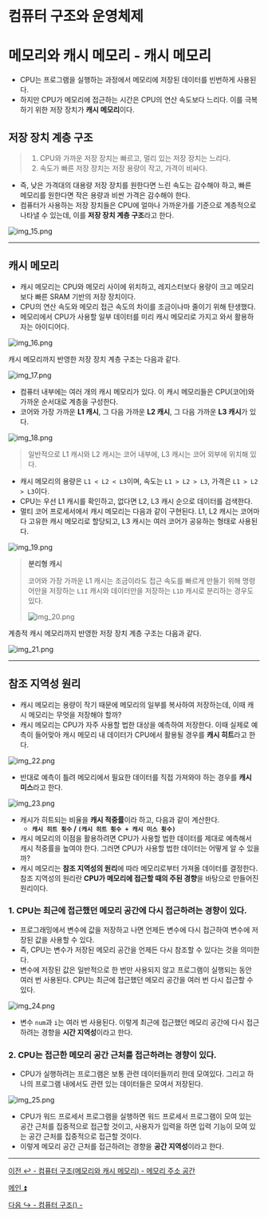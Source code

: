 # 컴퓨터 구조와 운영체제

# 메모리와 캐시 메모리 - 캐시 메모리

- CPU는 프로그램을 실행하는 과정에서 메모리에 저장된 데이터를 빈번하게 사용된다.
- 하지만 CPU가 메모리에 접근하는 시간은 CPU의 연산 속도보다 느리다. 이를 극복하기 위한 저장 장치가 **캐시 메모리**이다.

## 저장 장치 계층 구조

> 1. CPU와 가까운 저장 장치는 빠르고, 멀리 있는 저장 장치는 느리다.
> 2. 속도가 빠른 저장 장치는 저장 용량이 작고, 가격이 비싸다.

- 즉, 낮은 가격대의 대용량 저장 장치를 원한다면 느린 속도는 감수해야 하고, 빠른 메모리를 원한다면 작은 용량과 비싼 가격은 감수해야 한다.
- 컴퓨터가 사용하는 저장 장치들은 CPU에 얼마나 가까운가를 기준으로 계층적으로 나타낼 수 있는데, 이를 **저장 장치 계층 구조**라고 한다.

![img_15.png](image/img_15.png)

---

## 캐시 메모리

- 캐시 메모리는 CPU와 메모리 사이에 위치하고, 레지스터보다 용량이 크고 메모리보다 빠른 SRAM 기반의 저장 장치이다.
- CPU의 연산 속도와 메모리 접근 속도의 차이를 조금이나마 줄이기 위해 탄생했다. 
- 메모리에서 CPU가 사용할 일부 데이터를 미리 캐시 메모리로 가지고 와서 활용하자는 아이디어다.

![img_16.png](image/img_16.png)

캐시 메모리까지 반영한 저장 장치 계층 구조는 다음과 같다.

![img_17.png](image/img_17.png)

- 컴퓨터 내부에는 여러 개의 캐시 메모리가 있다. 이 캐시 메모리들은 CPU(코어)와 가까운 순서대로 계층을 구성한다.
- 코어와 가장 가까운 **L1 캐시**, 그 다음 가까운 **L2 캐시**, 그 다음 가까운 **L3 캐시**가 있다.

![img_18.png](image/img_18.png)

> 일반적으로 L1 캐시와 L2 캐시는 코어 내부에, L3 캐시는 코어 외부에 위치해 있다.

- 캐시 메모리의 용량은 `L1 < L2 < L3`이며, 속도는 `L1 > L2 > L3`, 가격은 `L1 > L2 > L3`이다.
- CPU는 우선 L1 캐시를 확인하고, 없다면 L2, L3 캐시 순으로 데이터를 검색한다.
- 멀티 코어 프로세서에서 캐시 메모리는 다음과 같이 구현된다. L1, L2 캐시는 코어마다 고유한 캐시 메모리로 할당되고, L3 캐시는 여러 코어가 공유하는 형태로 사용된다.

![img_19.png](image/img_19.png)

> **분리형 캐시**
> 
> 코어와 가장 가까운 L1 캐시는 조금이라도 접근 속도를 빠르게 만들기 위해 명령어만을 저장하는 `L1I` 캐시와 데이터만을 저장하는 `L1D` 캐시로 분리하는 경우도 있다.
> 
> ![img_20.png](image/img_20.png)

계층적 캐시 메모리까지 반영한 저장 장치 계층 구조는 다음과 같다.

![img_21.png](image/img_21.png)

---

## 참조 지역성 원리

- 캐시 메모리는 용량이 작기 때문에 메모리의 일부를 복사하여 저장하는데, 이때 캐시 메모리는 무엇을 저장해야 할까?
- 캐시 메모리는 CPU가 자주 사용할 법한 대상을 예측하여 저장한다. 이때 실제로 예측이 들어맞아 캐시 메모리 내 데이터가 CPU에서 활용될 경우를 **캐시 히트**라고 한다.

![img_22.png](image/img_22.png)

- 반대로 예측이 틀려 메모리에서 필요한 데이터를 직접 가져와야 하는 경우를 **캐시 미스**라고 한다.

![img_23.png](image/img_23.png)

- 캐시가 히트되는 비율을 **캐시 적중률**이라 하고, 다음과 같이 계산한다.
  - **`캐시 히트 횟수` / `(캐시 히트 횟수 + 캐시 미스 횟수)`**
- 캐시 메모리의 이점을 활용하려면 CPU가 사용할 법한 데이터를 제대로 예측해서 캐시 적중률을 높여야 한다. 그러면 CPU가 사용할 법한 데이터는 어떻게 알 수 있을까?
- 캐시 메모리는 **참조 지역성의 원리**에 따라 메모리로부터 가져올 데이터를 결정한다. 참조 지역성의 원리란 **CPU가 메모리에 접근할 때의 주된 경향**을 바탕으로 만들어진 원리이다.

### 1. CPU는 최근에 접근했던 메모리 공간에 다시 접근하려는 경향이 있다.

- 프로그래밍에서 변수에 값을 저장하고 나면 언제든 변수에 다시 접근하여 변수에 저장된 값을 사용할 수 있다.
- 즉, CPU는 변수가 저장된 메모리 공간을 언제든 다시 참조할 수 있다는 것을 의미한다.
- 변수에 저장된 값은 일반적으로 한 번만 사용되지 않고 프로그램이 실행되는 동안 여러 번 사용된다. CPU는 최근에 접근했던 메모리 공간을 여러 번 다시 접근할 수 있다.

![img_24.png](image/img_24.png)

- 변수 `num`과 `i`는 여러 번 사용된다. 이렇게 최근에 접근했던 메모리 공간에 다시 접근하려는 경향을 **시간 지역성**이라고 한다.

### 2. CPU는 접근한 메모리 공간 근처를 접근하려는 경향이 있다.

- CPU가 실행하려는 프로그램은 보통 관련 데이터들끼리 한데 모여있다. 그리고 하나의 프로그램 내에서도 관련 있는 데이터들은 모여서 저장된다.

![img_25.png](image/img_25.png)

- CPU가 워드 프로세서 프로그램을 실행하면 워드 프로세서 프로그램이 모여 있는 공간 근처를 집중적으로 접근할 것이고, 사용자가 입력을 하면 입력 기능이 모여 있는
    공간 근처를 집중적으로 접근할 것이다.
- 이렇게 메모리 공간 근처를 접근하려는 경향을 **공간 지역성**이라고 한다.

---

[이전 ↩️ - 컴퓨터 구조(메모리와 캐시 메모리) - 메모리 주소 공간](https://github.com/genesis12345678/TIL/blob/main/cs/memory/Address.md)

[메인 ⏫](https://github.com/genesis12345678/TIL/blob/main/cs/Main.md)

[다음 ↪️ - 컴퓨터 구조() - ]()